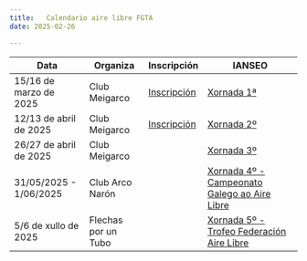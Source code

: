 ```yaml
---
title:   Calendario aire libre FGTA 
date: 2025-02-26

---
```



| Data                   	| Organiza            	| Inscripción                         	| IANSEO                                                     	|
|------------------------	|---------------------	|-------------------------------------	|------------------------------------------------------------	|
| 15/16 de marzo de 2025 	| Club Meigarco       	| [Inscripción](https://bitl.to/430T) 	| [Xornada 1ª](https://www.ianseo.net/Details.php?toId=21482) 	|
| 12/13 de abril de 2025 	| Club Meigarco       	| [Inscripción](https://bitl.to/4CZL)   | [Xornada 2º](https://www.ianseo.net/Details.php?toid=21483)   |
| 26/27 de abril de 2025 	| Club Meigarco       	|                                     	| [Xornada 3º](https://www.ianseo.net/Details.php?toid=21484)   |
| 31/05/2025 - 1/06/2025 	| Club Arco Narón     	|                                     	| [Xornada 4º - Campeonato Galego ao Aire Libre](https://www.ianseo.net/Details.php?toid=21485)   |
| 5/6 de xullo de 2025   	| Flechas por un Tubo 	|                                     	| [Xornada 5º - Trofeo Federación Aire Libre](https://www.ianseo.net/Details.php?toid=21486)   |
